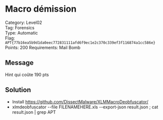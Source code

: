# Macro démission

Category: Level02  
Tag: Forensics  
Type: Automatic  
Flag: `APT{77b16ea5b9d1da0eec772831111afd6f9ec1e2c370c339ef3f116874a1cc586e}`  
Points: 200
Requirements: Mail Bomb

## Message

Hint qui coûte 190 pts

## Solution
 
 - Install https://github.com/DissectMalware/XLMMacroDeobfuscator/
 - xlmdeobfuscator --file FILENAMEHERE.xls  --export-json result.json ; cat result.json | grep APT
